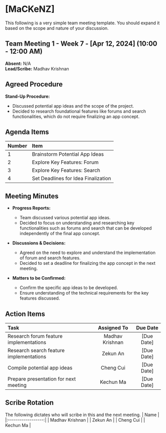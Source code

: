 # [MaCKeNZ]
This following is a very simple team meeting template. You should expand it based on the scope and nature of your discussion.

## Team Meeting 1 - Week 7 - [Apr 12, 2024] (10:00 - 12:00 AM)
**Absent:** N/A  
**Lead/Scribe:** Madhav Krishnan

## Agreed Procedure
**Stand-Up Procedure:**  
- Discussed potential app ideas and the scope of the project.
- Decided to research foundational features like forums and search functionalities, which do not require finalizing an app concept.

## Agenda Items
| Number | Item                                  |
|:-------|:-------------------------------------|
| 1      | Brainstorm Potential App Ideas       |
| 2      | Explore Key Features: Forum          |
| 3      | Explore Key Features: Search         |
| 4      | Set Deadlines for Idea Finalization  |

## Meeting Minutes
- **Progress Reports:**
  - Team discussed various potential app ideas.
  - Decided to focus on understanding and researching key functionalities such as forums and search that can be developed independently of the final app concept.

- **Discussions & Decisions:**
  - Agreed on the need to explore and understand the implementation of forum and search features.
  - Decided to set a deadline for finalizing the app concept in the next meeting.

- **Matters to be Confirmed:**
  - Confirm the specific app ideas to be developed.
  - Ensure understanding of the technical requirements for the key features discussed.

## Action Items
| Task                                    | Assigned To         | Due Date      |
|:----------------------------------------|:-------------------:|:-------------:|
| Research forum feature implementations  | Madhav Krishnan     | [Due Date]    |
| Research search feature implementations | Zekun An            | [Due Date]    |
| Compile potential app ideas             | Cheng Cui           | [Due Date]    |
| Prepare presentation for next meeting   | Kechun Ma           | [Due Date]    |

## Scribe Rotation
The following dictates who will scribe in this and the next meeting.
| Name               |
|:------------------:|
| Madhav Krishnan    |
| Zekun An           |
| Cheng Cui          |
| Kechun Ma          |

